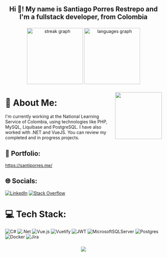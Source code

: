 <h2 align="center">Hi 👋! My name is Santiago Porres Restrepo and I'm a fullstack developer, from Colombia</h2>

###

<div align="center">
  <img src="https://streak-stats.demolab.com?user=SantiPorres&locale=en&mode=daily&theme=gotham&hide_border=false&border_radius=5" height="180" alt="streak graph"  />
  <img src="https://github-readme-stats.vercel.app/api/top-langs?username=SantiPorres&locale=en&hide_title=true&layout=compact&card_width=320&langs_count=10&theme=gotham&hide_border=false" height="180" alt="languages graph"  />
</div>

###

<img align="right" height="150" src="https://media3.giphy.com/media/v1.Y2lkPTc5MGI3NjExMWUyOHd6aXUwaDFtendqOTZ3NjJldjNzdjZjN3dub3ZkNnN2NWJ5MSZlcD12MV9pbnRlcm5hbF9naWZfYnlfaWQmY3Q9Zw/MZocLC5dJprPTcrm65/giphy.gif"  />

###

# 💫 About Me:
I'm currently working at the National Learning Service of Colombia, using technologies like PHP, MySQL, Liquibase and PostgreSQL.
I have also worked with .NET and VueJS. You can review my completed and in progress projects.

## 💼 Portfolio:
https://santiporres.me/

## 🌐 Socials:
[![LinkedIn](https://img.shields.io/badge/LinkedIn-%230077B5.svg?logo=linkedin&logoColor=white)](https://co.linkedin.com/in/santiago-porres-restrepo-180a15228?trk=people-guest_people_search-card) [![Stack Overflow](https://img.shields.io/badge/-Stackoverflow-FE7A16?logo=stack-overflow&logoColor=white)](https://stackoverflow.com/users/23253319) 

# 💻 Tech Stack:
![C#](https://img.shields.io/badge/c%23-%23239120.svg?style=flat&logo=csharp&logoColor=white) ![.Net](https://img.shields.io/badge/.NET-5C2D91?style=flat&logo=.net&logoColor=white) ![Vue.js](https://img.shields.io/badge/vue.js-%2335495e.svg?style=flat&logo=vuedotjs&logoColor=%234FC08D) ![Vuetify](https://img.shields.io/badge/Vuetify-1867C0?style=flat&logo=vuetify&logoColor=AEDDFF) ![JWT](https://img.shields.io/badge/JWT-black?style=flat&logo=JSON%20web%20tokens) ![MicrosoftSQLServer](https://img.shields.io/badge/Microsoft%20SQL%20Server-CC2927?style=flat&logo=microsoft%20sql%20server&logoColor=white) ![Postgres](https://img.shields.io/badge/postgres-%23316192.svg?style=flat&logo=postgresql&logoColor=white) ![Docker](https://img.shields.io/badge/docker-%230db7ed.svg?style=flat&logo=docker&logoColor=white) ![Jira](https://img.shields.io/badge/jira-%230A0FFF.svg?style=flat&logo=jira&logoColor=white)

###

<div align="center">
  <img src="https://profile-counter.glitch.me/SantiPorres/count.svg?"  />
</div>
